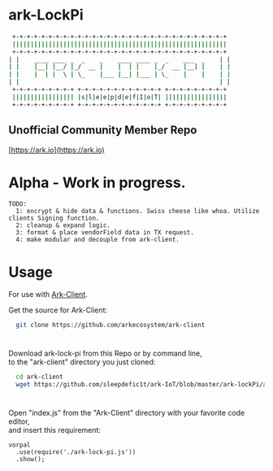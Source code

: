 # ark-LockPi

```bash
 +-+-+-+-+-+-+-+-+-+-+-+-+-+-+-+-+-+-+-+-+-+-+-+-+-+-+-+-+-+
 |||||||||||||||||||||||||||||||||||||||||||||||||||||||||||
 +-+-+-+-+-+-+-+-+-+-+-+-+-+-+-+-+-+-+-+-+-+-+-+-+-+-+-+-+-+
| |    ____ ____ _  _    _    ____ ____ _  _    ___  _    | | 
| |    |__| |__/ |_/  __ |    |  | |    |_/  __ |__] |    | | 
| |    |  | |  \ | \_    |___ |__| |___ | \_    |    |    | | 
| |                                                       | | 
 +-+-+-+-+-+-+-+-+ +-+-+-+-+-+-+-+-+-+-+-+ +-+-+-+-+-+-+-+-+
 ||||||||||||||||| |s|l|e|e|p|d|e|f|I|o|T| |||||||||||||||||
 +-+-+-+-+-+-+-+-+ +-+-+-+-+-+-+-+-+-+-+-+ +-+-+-+-+-+-+-+-+
 ````

## Unofficial Community Member Repo

[https://ark.io](https://ark.io)

# Alpha - Work in progress.

```
TODO:  
  1: encrypt & hide data & functions. Swiss cheese like whoa. Utilize clients Signing function.
  2: cleanup & expand logic.
  3: format & place vendorField data in TX request.
  4: make modular and decouple from ark-client.
```

# Usage

For use with  [Ark-Client](https://github.com/arkecosystem/ark-client).

Get the source for Ark-Client: 
```bash
  git clone https://github.com/arkecosystem/ark-client
``` 

# 

Download ark-lock-pi from this Repo or by command line,  
to the "ark-client" directory you just cloned:
```bash
  cd ark-client
  wget https://github.com/sleepdefic1t/ark-IoT/blob/master/ark-lockPi/ark-lock-pi.js
``` 

# 

Open "index.js" from the "Ark-Client" directory with your favorite code editor,  
and insert this requirement:
```nodejs
vorpal
  .use(require('./ark-lock-pi.js'))
  .show();
```
# 
